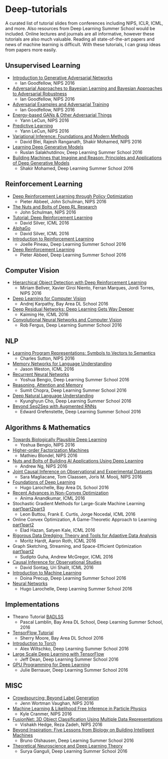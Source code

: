 # Deep-tutorials
A curated list of tutorial slides from conferences including NIPS, ICLR, ICML, and more. Also resources from Deep Learning Summer School would be included. Online lectures and journals are all informative, however these tutorials are also much valuable. Reading all state-of-the-art papers and news of machine learning is difficult. With these tutorials, I can grasp ideas from papers more easily.


## Unsupervised Learning
* [Introduction to Generative Adversarial Networks](http://www.iangoodfellow.com/slides/2016-12-9-gans.pdf)
  * Ian Goodfellow, NIPS 2016
* [Adversarial Approaches to Bayesian Learning and Bayesian Approaches to Adversarial Robustness](http://www.iangoodfellow.com/slides/2016-12-10-bayes.pdf)
  * Ian Goodfellow, NIPS 2016
* [Adversarial Examples and Adversarial Training](http://www.iangoodfellow.com/slides/2016-12-9-AT.pdf)
  * Ian Goodfellow, NIPS 2016
* [Energy-based GANs & Other Adversarial Things](https://drive.google.com/file/d/0BxKBnD5y2M8NbzBUbXRwUDBZOVU/view)
  * Yann LeCun, NIPS 2016
* [Predictive Learning](https://drive.google.com/file/d/0BxKBnD5y2M8NREZod0tVdW5FLTQ/view)
  * Yann LeCun, NIPS 2016
* [Variational Inference: Foundations and Modern Methods](http://www.cs.columbia.edu/~blei/talks/2016_NIPS_VI_tutorial.pdf)
  * David Blei, Rajesh Ranganath, Shakir Mohamed, NIPS 2016
* [Learning Deep Generative Models](https://drive.google.com/open?id=0B_wzP_JlVFcKYXZKTkJWUWE2NjA)
  * Ruslan Salakhutdinov, Deep Learning Summer School 2016
* [Building Machines that Imagine and Reason: Principles and Applications of Deep Generative Models](https://drive.google.com/open?id=0B_wzP_JlVFcKMnFMNnAtYTVkV28)
  * Shakir Mohamed, Deep Learning Summer School 2016


## Reinforcement Learning
* [Deep Reinforcement Learning through Policy Optimization](https://people.eecs.berkeley.edu/~pabbeel/nips-tutorial-policy-optimization-Schulman-Abbeel.pdf)
  * Pieter Abbeel, John Schulman, NIPS 2016
* [The Nuts and Bolts of Deep RL Research](http://rll.berkeley.edu/deeprlcourse/docs/nuts-and-bolts.pdf)
  * John Schulman, NIPS 2016
* [Tutorial: Deep Reinforcement Learning](http://icml.cc/2016/tutorials/deep_rl_tutorial.pdf)
  * David Silver, ICML 2016
* [AlphaGo](http://icml.cc/2016/tutorials/AlphaGo-tutorial-slides.pdf)
  * David Silver, ICML 2016
* [Introduction to Reinforcement Learning](https://drive.google.com/open?id=0B_wzP_JlVFcKdDg4Yy1XQTBZLUhGTG5tT29reXdYcXdES1lv)
  * Joelle Pineau, Deep Learning Summer School 2016
* [Deep Reinforcement Learning](https://drive.google.com/open?id=0B_wzP_JlVFcKS2dDWUZqTTZGalU)
  * Pieter Abbeel, Deep Learning Summer School 2016


## Computer Vision
* [Hierarchical Object Detection with Deep Reinforcement Learning](http://www.slideshare.net/xavigiro/hierarchical-object-detection-with-deep-reinforcement-learning)
  * Miriam Bellver, Xavier Giroi Niento, Ferran Marques, Jordi Torres, NIPS 2016
* [Deep Learning for Computer Vision](https://tensorflowkorea.files.wordpress.com/2016/09/bay-area-deep-learning-school-presentation.pdf)
  * Andrej Karpathy, Bay Area DL School 2016
* [Deep Residual Networks: Deep Learning Gets Way Deeper](http://icml.cc/2016/tutorials/icml2016_tutorial_deep_residual_networks_kaiminghe.pdf)
  * Kaiming He, ICML 2016
* [Convolutional Neural Networks and Computer Vision](https://drive.google.com/file/d/0B_wzP_JlVFcKRkhra0dzUEdKLWc/view?usp=sharing)
  * Rob Fergus, Deep Learning Summer School 2016

  
## NLP
* [Learning Program Representations: Symbols to Vectors to Semantics](http://homepages.inf.ed.ac.uk/csutton/talks/nampi2016-talk-sutton/nampi-sutton-2016.pdf)
  * Charles Sutton, NIPS 2016
* [Memory Networks for Language Understanding](http://www.thespermwhale.com/jaseweston/icml2016/icml2016-memnn-tutorial.pdf)
  * Jason Weston, ICML 2016
* [Recurrent Neural Networks](https://drive.google.com/file/d/0B_wzP_JlVFcKdlhTUG9KMTVjLVNhMlJKYnJybC1BcDJEVngw/view?usp=sharing)
  * Yoshua Bengio, Deep Learning Summer School 2016
* [Reasoning, Attention and Memory](https://drive.google.com/open?id=0B_wzP_JlVFcKbHdpYVdZMjg3eTBQd2F1OG9QZlVhOGJoX0dz)
  * Sumit Chopra, Deep Learning Summer School 2016
* [Deep Natural Language Understanding](https://drive.google.com/open?id=0B_wzP_JlVFcKc0xrMjRhRU9DN2JRQlB0TjdkdmpLZ0FSaTFZ)
  * Kyunghyun Cho, Deep Learning Summer School 2016
* [Beyond Seq2Seq with Augmented RNNs](https://drive.google.com/open?id=0B_wzP_JlVFcKYTFaTVFJN18tbmtkX2V0WEEtWXVSdDV4UHVZ)
  * Edward Grefenstette, Deep Learning Summer School 2016
  

## Algorithms & Mathematics
* [Towards Biologically Plausible Deep Learning](http://www.iro.umontreal.ca/~bengioy/talks/Brains+Bits-NIPS2016Workshop.pptx.pdf)
  * Yoshua Bengio, NIPS 2016
* [Higher-order Factorization Machines](http://www.mblondel.org/talks/mblondel-stair-2016-09.pdf)
  * Mathieu Blondel, NIPS 2016
* [Nuts and Bolts of Building AI Applications Using Deep Learning](https://www.dropbox.com/s/dyjdq1prjbs8pmc/NIPS2016%20-%20Pages%202-6%20(1).pdf)
  * Andrew Ng, NIPS 2016
* [Joint Causal Inference on Observational and Experimental Datasets](http://www.slideshare.net/SaraMagliacane/talk-joint-causal-inference-on-observational-and-experimental-data-nips-2016-what-if-workshop-poster)
  * Sara Magliacane, Tom Claassen, Joris M. Mooij, NIPS 2016
* [Foundations of Deep Learning](https://tensorflowkorea.files.wordpress.com/2016/09/hugo_dlss.pdf)
  * Hugo Larochelle, Bay Area DL School 2016
* [Recent Advances in Non-Convex Optimization](http://newport.eecs.uci.edu/anandkumar/slides/icml2016-tutorial.pdf)
  * Anima Anandkumar, ICML 2016
* Stochastic Gradient Methods for Large-Scale Machine Learning [part1](http://icml.cc/2016/tutorials/part-1.pdf)[part2](http://icml.cc/2016/tutorials/part-2.pdf)[part3](http://icml.cc/2016/tutorials/part-3.pdf)
  * Leon Buttou, Frank E. Curtis, Jorge Nocedal, ICML 2016
* Online Convex Optimization, A Game-Theoretic Approach to Learning [part1](http://www.cs.princeton.edu/~ehazan/tutorial/OCO-tutorial-part1.pdf)[part2](http://www.cs.princeton.edu/~ehazan/tutorial/OCO-tutorial-part2.pdf)
  * Elad Hazan, Satyen Kale, ICML 2016
* [Rigorous Data Dredging: Theory and Tools for Adaptive Data Analysis](http://www.cis.upenn.edu/~aaroth/Papers/icmltutorial.pptx)
  * Moritz Hardt, Aaron Roth, ICML 2016
* Graph Sketching, Streaming, and Space-Efficient Optimization [part1](http://icml.cc/2016/tutorials/16-icml-part1.pdf)[part2](http://icml.cc/2016/tutorials/16-icml-part2.pdf)
  * Sudipto Guha, Andrew McGregor, ICML 2016
* [Causal Inference for Observational Studies](http://www.cs.nyu.edu/~shalit/slides.pdf)
  * David Sontag, Uri Shalit, ICML 2016
* [Introduction to Machine Learning](https://drive.google.com/file/d/0B_wzP_JlVFcKTHF1RmxSbmJSb200WUVpLVFNX21nYkdjLWJv/view?usp=sharing)
  * Doina Precup, Deep Learning Summer School 2016
* [Neural Networks](https://drive.google.com/file/d/0B_wzP_JlVFcKRDNuOXF2WnpLSzg/view?usp=sharing)
  * Hugo Larochelle, Deep Learning Summer School 2016


## Implementations
* Theano Tutorial [BA](https://github.com/lamblin/bayareadlschool)[DLSS](https://github.com/mila-udem/summerschool2016/raw/master/theano/course/intro_theano.pdf)
  * Pascal Lamblin, Bay Area DL School, Deep Learning Summer School, 2016
* [TensorFlow Tutorial](https://github.com/sherrym/tf-tutorial/raw/master/DeepLearningSchool2016.pdf)
  * Sherry Moore, Bay Area DL School 2016
* [Introduction to Torch](https://drive.google.com/file/d/0B_wzP_JlVFcKWndJTEk3a2NDX0U/view?usp=sharing)
  * Alex Wiltschko, Deep Learning Summer School 2016
* [Large Scale Deep Learning with TensorFlow](https://drive.google.com/open?id=0B_wzP_JlVFcKS2lydm5JdV9kMk1yUENoalA5TG5PV0lqWS1v)
  * Jeff Dean, Deep Learning Summer School 2016
* [GPU Programming for Deep Learning](https://drive.google.com/open?id=0B_wzP_JlVFcKMXhjS21wVG92b0Npem5reUlUeThSZG1oV2U4)
  * Julie Bernauer, Deep Learning Summer School 2016
  

## MISC
* [Crowdsourcing: Beyond Label Generation](http://www.jennwv.com/projects/crowdtutorial/crowdslides.pdf)
  * Jenn Wortman Vaughan, NIPS 2016
* [Machine Learning & Likelihood Free Inference in Particle Physics](https://figshare.com/articles/NIPS_2016_Keynote_Machine_Learning_Likelihood_Free_Inference_in_Particle_Physics/4291565)
  * Kyle Cranmer, NIPS 2016
* [FusionNet: 3D Object Classification Using Multiple Data Representations](http://matroid.com/papers/fusionnet_slides.pdf)
  * Vishakh Hedge, Reza Zadeh, NIPS 2016
* [Beyond Inspiration: Five Lessons from Biology on Building Intelligent Machines](https://drive.google.com/open?id=0B_wzP_JlVFcKMUF4aUJNS3F5Tm1pUzhKTEZQV25nYjY1MXVj)
  * Bruno Olshausen, Deep Learning Summer School 2016
* [Theoretical Neuroscience and Deep Learning Theory](https://drive.google.com/open?id=0B_wzP_JlVFcKeVRfVVNKX0NMelE)
  * Surya Ganguli, Deep Learning Summer School 2016
